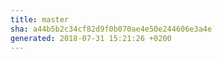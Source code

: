 ```yaml
---
title: master
sha: a44b5b2c34cf82d9f0b070ae4e50e244606e3a4e
generated: 2018-07-31 15:21:26 +0200
---
```

